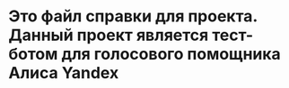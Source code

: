 # Это файл справки для проекта. Данный проект является тест-ботом для голосового помощника Алиса Yandex